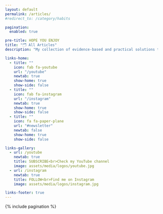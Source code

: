```yaml
---
layout: default
permalink: /articles/
#redirect_to: /category/habits

pagination:
  enabled: true

pre-title: HOPE YOU ENJOY
title: "🗂️ All Articles"
description: "My collection of evidence-based and practical solutions to help us build a fulfilling life, enjoy!"

links-home:
  - title: ""
    icon: fab fa-youtube
    url: "/youtube"
    newtab: true
    show-home: true
    show-side: false
  - title: ""
    icon: fab fa-instagram
    url: "/instagram"
    newtab: true
    show-home: true
    show-side: false
  - title: ""
    icon: fa fa-paper-plane
    url: "#newsletter"
    newtab: false
    show-home: true
    show-side: false

links-gallery:
  - url: /youtube
    newtab: true
    title: SUBSCRIBE<br>Check my YouTube channel
    image: assets/media/logos/youtube.jpg
  - url: /instagram
    newtab: true
    title: FOLLOW<br>Find me on Instagram
    image: assets/media/logos/instagram.jpg

links-footer: true
---
```


{% include pagination %}
